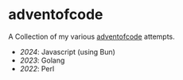# adventofcode

A Collection of my various [adventofcode](https://adventofcode.com/) attempts.

- *2024*: Javascript (using Bun)
- *2023*: Golang
- *2022*: Perl
